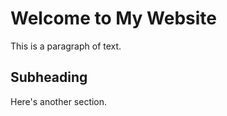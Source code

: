 <h1>Welcome to My Website</h1>
<p>This is a paragraph of text.</p>
<h2>Subheading</h2>
<p>Here's another section.</p>
